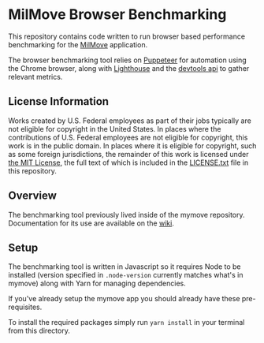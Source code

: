 # MilMove Browser Benchmarking

This repository contains code written to run browser based performance benchmarking for the [MilMove](https://github.com/transcom/mymove) application.

The browser benchmarking tool relies on [Puppeteer](https://github.com/puppeteer/puppeteer) for automation using the Chrome browser, along with [Lighthouse](https://github.com/GoogleChrome/lighthouse) and the [devtools api](https://chromedevtools.github.io/devtools-protocol/) to gather relevant metrics. 

## License Information

Works created by U.S. Federal employees as part of their jobs typically are not eligible for copyright in the United
States. In places where the contributions of U.S. Federal employees are not eligible for copyright, this work is in
the public domain. In places where it is eligible for copyright, such as some foreign jurisdictions, the remainder of
this work is licensed under [the MIT License](https://opensource.org/licenses/MIT), the full text of which is included
in the [LICENSE.txt](./LICENSE.txt) file in this repository.

## Overview

The benchmarking tool previously lived inside of the mymove repository. Documentation for its use are available on the [wiki](https://github.com/transcom/mymove/wiki/How-to-use-the-benchmarking-script-with-Puppeteer-and-Lighthouse).

## Setup

The benchmarking tool is written in Javascript so it requires Node to be installed (version specified in `.node-version` currently matches what's in mymove) along with Yarn for managing dependencies.

If you've already setup the mymove app you should already have these pre-requisites.

To install the required packages simply run `yarn install` in your terminal from this directory.